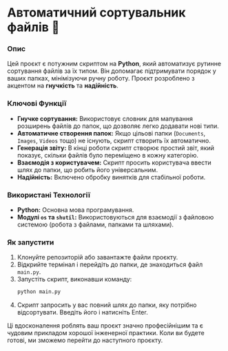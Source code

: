 # Автоматичний сортувальник файлів 🤖

### Опис
Цей проєкт є потужним скриптом на **Python**, який автоматизує рутинне сортування файлів за їх типом. Він допомагає підтримувати порядок у ваших папках, мінімізуючи ручну роботу. Проєкт розроблено з акцентом на **гнучкість** та **надійність**.

### Ключові Функції
* **Гнучке сортування:** Використовує словник для мапування розширень файлів до папок, що дозволяє легко додавати нові типи.
* **Автоматичне створення папок:** Якщо цільові папки (`Documents`, `Images`, `Videos` тощо) не існують, скрипт створить їх автоматично.
* **Генерація звіту:** В кінці роботи скрипт створює простий звіт, який показує, скільки файлів було переміщено в кожну категорію.
* **Взаємодія з користувачем:** Скрипт просить користувача ввести шлях до папки, що робить його універсальним.
* **Надійність:** Включено обробку винятків для стабільної роботи.

### Використані Технології
* **Python:** Основна мова програмування.
* **Модулі `os` та `shutil`:** Використовуються для взаємодії з файловою системою (робота з файлами, папками та шляхами).

### Як запустити
1.  Клонуйте репозиторій або завантажте файли проєкту.
2.  Відкрийте термінал і перейдіть до папки, де знаходиться файл `main.py`.
3.  Запустіть скрипт, виконавши команду:
    ```bash
    python main.py
    ```
4.  Скрипт запросить у вас повний шлях до папки, яку потрібно відсортувати. Введіть його і натисніть Enter.

Ці вдосконалення роблять ваш проєкт значно професійнішим та є чудовим прикладом хорошої інженерної практики. Коли ви будете готові, ми зможемо перейти до наступного проєкту.
